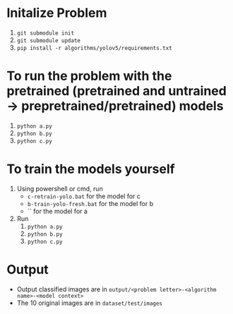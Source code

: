 # Initalize Problem
1. `git submodule init`
2. `git submodule update`
3. `pip install -r algorithms/yolov5/requirements.txt`
# To run the problem with the pretrained (pretrained and untrained -> prepretrained/pretrained) models
1. `python a.py`
2. `python b.py`
3. `python c.py`
# To train the models yourself
1. Using powershell or cmd, run
    * `c-retrain-yolo.bat` for the model for c
    * `b-train-yolo-fresh.bat` for the model for b
    * `` for the model for a
2. Run
    1. `python a.py`
    2. `python b.py`
    3. `python c.py`

# Output
* Output classified images are in `output/<problem letter>-<algorithm name>-<model context>`
* The 10 original images are in `dataset/test/images`
